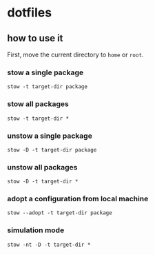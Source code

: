 # dotfiles

## how to use it

First, move the current directory to `home` or `root`.

### stow a single package
```
stow -t target-dir package
```

### stow all packages
```
stow -t target-dir *
```

### unstow a single package
```
stow -D -t target-dir package
```

### unstow all packages
```
stow -D -t target-dir *
```

### adopt a configuration from local machine
```
stow --adopt -t target-dir package
```

### simulation mode
```
stow -nt -D -t target-dir *
```
